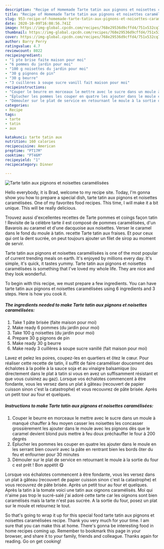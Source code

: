 ```yaml
---
description: "Recipe of Homemade Tarte tatin aux pignons et noisettes caramélisées"
title: "Recipe of Homemade Tarte tatin aux pignons et noisettes caramélisées"
slug: 953-recipe-of-homemade-tarte-tatin-aux-pignons-et-noisettes-caramelisees
date: 2020-10-09T16:08:56.741Z
image: https://img-global.cpcdn.com/recipes/768e29536d9cffd4/751x532cq70/tarte-tatin-aux-pignons-et-noisettes-caramelisees-photo-principale-de-la-recette.jpg
thumbnail: https://img-global.cpcdn.com/recipes/768e29536d9cffd4/751x532cq70/tarte-tatin-aux-pignons-et-noisettes-caramelisees-photo-principale-de-la-recette.jpg
cover: https://img-global.cpcdn.com/recipes/768e29536d9cffd4/751x532cq70/tarte-tatin-aux-pignons-et-noisettes-caramelisees-photo-principale-de-la-recette.jpg
author: Barry Perry
ratingvalue: 4.7
reviewcount: 8022
recipeingredient:
- "1 pte brise faite maison pour moi"
- "6 pommes du jardin pour moi"
- "100 g noisettes du jardin pour moi"
- "30 g pignons de pin"
- "30 g beurre"
- "3 cuillères à soupe sucre vanill fait maison pour moi"
recipeinstructions:
- "Couper le beurre en morceaux le mettre avec le sucre dans un moule à manqué chauffer à feu moyen casser les noisettes les concasser grossièrement les ajouter dans le moule avec les pignons dès que le caramel devient blond puis mettre à feu doux préchauffer le four à 200 degrés"
- "Éplucher les pommes les couper en quatre les ajouter dans le moule en les serrant bien couvrir avec la pâte en rentrant bien les bords ôter du feu et enfourner pour 30 minutes"
- "Démouler sur le plat de service en retournant le moule à la sortie du four c est prêt ! Bon appétit 😋"
categories:
- Recipe
tags:
- tarte
- tatin
- aux

katakunci: tarte tatin aux 
nutrition: 160 calories
recipecuisine: American
preptime: "PT17M"
cooktime: "PT46M"
recipeyield: "1"
recipecategory: Dinner

---
```



![Tarte tatin aux pignons et noisettes caramélisées](https://img-global.cpcdn.com/recipes/768e29536d9cffd4/751x532cq70/tarte-tatin-aux-pignons-et-noisettes-caramelisees-photo-principale-de-la-recette.jpg)

Hello everybody, it is Brad, welcome to my recipe site. Today, I'm gonna show you how to prepare a special dish, tarte tatin aux pignons et noisettes caramélisées. One of my favorites food recipes. This time, I will make it a bit unique. This will be really delicious.

Trouvez aussi d&#39;excellentes recettes de Tarte pommes et coings façon tatin ! Revisite de la célèbre tarte il est composé de pommes caramélisées, d&#39;un Bavarois au caramel et d&#39;une dacquoise aux noisettes. Verser le caramel dans le fond du moule à tatin. recette Tarte tatin aux fraises. Et pour ceux qui ont la dent sucrée, on peut toujours ajouter un filet de sirop au moment de servir.

Tarte tatin aux pignons et noisettes caramélisées is one of the most popular of current trending meals on earth. It's enjoyed by millions every day. It's simple, it's quick, it tastes yummy. Tarte tatin aux pignons et noisettes caramélisées is something that I've loved my whole life. They are nice and they look wonderful.


To begin with this recipe, we must prepare a few ingredients. You can have tarte tatin aux pignons et noisettes caramélisées using 6 ingredients and 3 steps. Here is how you cook it.

<!--inarticleads1-->

##### The ingredients needed to make Tarte tatin aux pignons et noisettes caramélisées:

1. Take 1 pâte brisée (faite maison pour moi)
1. Make ready 6 pommes (du jardin pour moi)
1. Take 100 g noisettes (du jardin pour moi)
1. Prepare 30 g pignons de pin
1. Make ready 30 g beurre
1. Make ready 3 cuillères à soupe sucre vanillé (fait maison pour moi)


Lavez et pelez les poires, coupez-les en quartiers et ôtez le cœur. Pour réaliser cette recette de tatin, il suffit de faire caraméliser doucement des échalotes à la poêle à la sauce soja et au vinaigre balsamique (ou directement dans le plat à tatin si vous en avez un suffisamment résistant et que vous cuisinez au gaz). Lorsque vos échalotes commencent à être fondante, vous les versez dans un plat à gâteau (recouvert de papier cuisson sinon c&#39;est la catastrophe) et vous recouvrez de pâte brisée. Après un petit tour au four et quelques. 

<!--inarticleads2-->

##### Instructions to make Tarte tatin aux pignons et noisettes caramélisées:

1. Couper le beurre en morceaux le mettre avec le sucre dans un moule à manqué chauffer à feu moyen casser les noisettes les concasser grossièrement les ajouter dans le moule avec les pignons dès que le caramel devient blond puis mettre à feu doux préchauffer le four à 200 degrés
1. Éplucher les pommes les couper en quatre les ajouter dans le moule en les serrant bien couvrir avec la pâte en rentrant bien les bords ôter du feu et enfourner pour 30 minutes
1. Démouler sur le plat de service en retournant le moule à la sortie du four c est prêt ! Bon appétit 😋


Lorsque vos échalotes commencent à être fondante, vous les versez dans un plat à gâteau (recouvert de papier cuisson sinon c&#39;est la catastrophe) et vous recouvrez de pâte brisée. Après un petit tour au four et quelques. Après la tatin à la tomate voici une tatin aux oignons caramélisés. Moi qui n&#39;aime pas trop le sucré-salé j&#39;ai adoré cette tarte car les oignons sont bien caramélisés mais la tarte n&#39;est pas sucrée. A la sortie du four, posez un plat sur le moule et retournez le tout. 

So that's going to wrap it up for this special food tarte tatin aux pignons et noisettes caramélisées recipe. Thank you very much for your time. I am sure that you can make this at home. There's gonna be interesting food in home recipes coming up. Remember to bookmark this page in your browser, and share it to your family, friends and colleague. Thanks again for reading. Go on get cooking!
